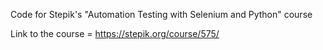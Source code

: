 Code for Stepik's "Automation Testing with Selenium and Python" course

Link to the course = https://stepik.org/course/575/
